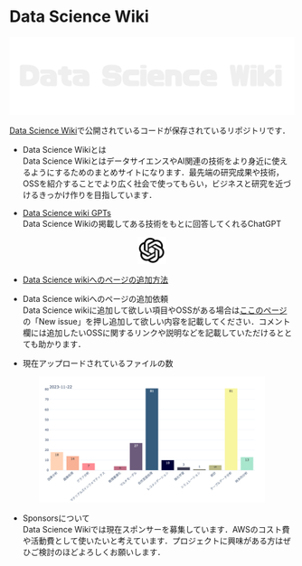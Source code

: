 # Data Science Wiki

![ロゴ1](images/logo1.png)

[Data Science Wiki](https://www.data-science-wiki.net/)で公開されているコードが保存されているリポジトリです．

* Data Science Wikiとは\
Data Science WikiとはデータサイエンスやAI関連の技術をより身近に使えるようにするためのまとめサイトになります．最先端の研究成果や技術，OSSを紹介することでより広く社会で使ってもらい，ビジネスと研究を近づけるきっかけ作りを目指しています．

* [Data Science wiki GPTs](https://chat.openai.com/g/g-w0APV35yz-data-science-wiki-gpts)\
Data Science Wikiの掲載してある技術をもとに回答してくれるChatGPT

<div align="center">
<img src="images/gpts.jpeg" alt="Data Science Wiki GPTs" width="50">
</div>

* [Data Science wikiへのページの追加方法](https://github.com/fuyu-quant/data-science-wiki/wiki/Data-Science-wiki%E3%81%B8%E3%81%AE%E3%83%9A%E3%83%BC%E3%82%B8%E3%81%AE%E8%BF%BD%E5%8A%A0%E6%96%B9%E6%B3%95)


* Data Science wikiへのページの追加依頼\
Data Science wikiに追加して欲しい項目やOSSがある場合は[ここのページ](https://github.com/fuyu-quant/data-science-wiki/issues)の「New issue」を押し追加して欲しい内容を記載してください．コメント欄には追加したいOSSに関するリンクや説明などを記載していただけるととても助かります．


* 現在アップロードされているファイルの数

<div align="center">
<img src="images/file_count.png" alt="ファイル数" width="400">
</div>

* Sponsorsについて\
Data Science Wikiでは現在スポンサーを募集しています．AWSのコスト費や活動費として使いたいと考えています．プロジェクトに興味がある方はぜひご検討のほどよろしくお願いします．
